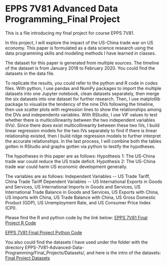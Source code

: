 # EPPS 7V81 Advanced Data Programming_Final Project

This is a file introducing my final project for course EPPS 7V81. 

In this project, I will explore the impact of the US-China trade war on US economy. This paper is formulated as a data science 
research using the data programming skills and modeling methods I have learned in classes.

The dataset for this paper is generated from multiple sources. The timeline of the dataset is from January 2018 to February 2020. You could find the datasets in the data file.

To replicate the results, you could refer to the python and R code in codes files. With python, I use pandas and NumPy packages 
to import the multiple datasets into one Jupyter notebook, clean datasets separately, then merge the six datasets into one dataset for further research. Then, I use matplotlib package to visualize the tendency of the nine DVs following the timeline, then use scatter plots with regression lines to show the relationships among the DVs and independents variables. With RStudio, I use VIF values to test whether there is multicollinearity between the two independent variables (IVs).  Since there does exist multicollinearity between these two IVs, I build linear regression models for the two IVs separately to find if there is linear relationship existed, then I build ridge regression models to further interpret the accurate relationships. In the last process, I will combine both the tables gotten in RStudio and graphs gotten via python to testify the hypotheses.

The hypotheses in this paper are as follows:
        Hypothesis 1:  The US-China trade war could reduce the US trade deficit.
        Hypothesis 2:  The US-China trade war could harm US economic development generally.


The variables are as follows:
Independent Variables -- US Trade Tariff, China Trade Tariff
Dependent Variables -- US International Exports in Goods and Services, US International Imports in Goods and Services, US International Trade Balance in Goods and Services, US Exports with China, US Imports with China, US Trade Balance with China, US Gross Domestic Product (GDP), US Unemployment Rate, and US Consumer Price Index (CPI).

Please find the R and python code by the link below:
[EPPS 7V81 Final Project R Code](https://github.com/MinShiMia/EPPS-7V81-Advanced-Data-Programming/blob/27ae2ce5b107fc63fc59864bd8c8f21cb875e66a/Final_Projects/EPPS%207V81%20R%20Code.%20Min_Shi.R)

[EPPS 7V81 Final Project Python Code](https://github.com/MinShiMia/EPPS-7V81-Advanced-Data-Programming/blob/27ae2ce5b107fc63fc59864bd8c8f21cb875e66a/Final_Projects/EPPS%207V81%20Python%20code.%20Min_Shi.ipynb)

You also could find the datasets I have used under the folder with the directory EPPS-7V81-Advanced-Data-Programming/Final_Projects/Datasets/, and here is the intro of the datasets:
[Final Project Datasets](https://github.com/MinShiMia/EPPS-7V81-Advanced-Data-Programming/blob/27ae2ce5b107fc63fc59864bd8c8f21cb875e66a/Final_Projects/Datasets/About%20datasets.txt)



